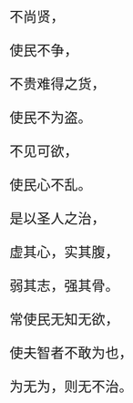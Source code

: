 <font size="5">

不尚贤，

使民不争，

不贵难得之货，

使民不为盗。

不见可欲，

使民心不乱。

是以圣人之治，

虚其心，实其腹，

弱其志，强其骨。

常使民无知无欲，

使夫智者不敢为也，

为无为，则无不治。

</font>
